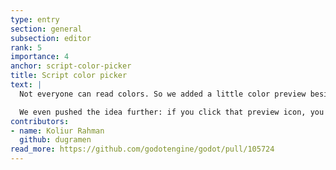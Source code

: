 ```yaml
---
type: entry
section: general
subsection: editor
rank: 5
importance: 4
anchor: script-color-picker
title: Script color picker
text: |
  Not everyone can read colors. So we added a little color preview besides every `Color` value.

  We even pushed the idea further: if you click that preview icon, you can edit the value on the spot using a color picker.
contributors:
- name: Koliur Rahman
  github: dugramen
read_more: https://github.com/godotengine/godot/pull/105724
---
```

